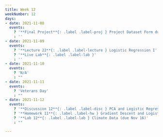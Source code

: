 ```yaml
---
title: Week 12
weekNumber: 12
days:
- date: 2021-11-08
  events:
    ? '**Final Project**{: .label .label-proj } Project Dataset Form due'
    : ''
- date: 2021-11-09
  events:
    ? '**Lecture 22**{: .label .label-lecture } Logistic Regression I'
    ? '**Live Lab**{: .label .label-lab }'
    : ''
- date: 2021-11-10
  events:
    ? 'N/A'
    : ""
- date: 2021-11-11
  events:
    ? 'Veterans Day'
    : ""
- date: 2021-11-12
  events:
    ? '**Discussion 12**{: .label .label-disc } PCA and Logistic Regression I'
    ? '**Homework 11**{: .label .label-hw } Gradient Descent and Logistic Regression (due Nov 18)'
    ? '**Lab 12**{: .label .label-lab } Climate Data (due Nov 16)'
    : ""

---
```

